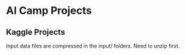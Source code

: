 # AI Camp Projects
## Kaggle Projects
Input data files are compressed in the input/ folders. Need to unzip first.
